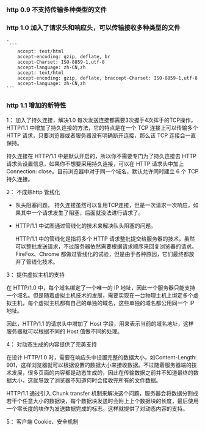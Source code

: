 <!-- https://time.geekbang.org/column/article/147501 -->
### http 0.9 不支持传输多种类型的文件
### http 1.0 加入了请求头和响应头，可以传输接收多种类型的文件
    -  
     ```
        accept: text/html
        accept-encoding: gzip, deflate, br
        accept-Charset: ISO-8859-1,utf-8
        accept-language: zh-CN,zh
        accept: text/html
        accept-encoding: gzip, deflate, braccept-Charset: ISO-8859-1,utf-8
        accept-language: zh-CN,zh
    ```

### http 1.1 增加的新特性

1： 加入了持久连接，解决1.0 每次发送连接都需要3次握手4次挥手的TCP操作，HTTP/1.1 中增加了持久连接的方法，它的特点是在一个 TCP 连接上可以传输多个 HTTP 请求，只要浏览器或者服务器没有明确断开连接，那么该 TCP 连接会一直保持。

持久连接在 HTTP/1.1 中是默认开启的，所以你不需要专门为了持久连接去 HTTP 请求头设置信息，如果你不想要采用持久连接，可以在 HTTP 请求头中加上Connection: close。目前浏览器中对于同一个域名，默认允许同时建立 6 个 TCP 持久连接。

2： 不成熟http 管线化
- 队头阻塞问题， 持久连接虽然可以复用TCP连接，但是一次请求一次响应，如果其中一个请求发生了阻塞，后面就没法进行请求了。

- HTTP/1.1 中试图通过管线化的技术来解决队头阻塞的问题。

    HTTP/1.1 中的管线化是指将多个 HTTP 请求整批提交给服务器的技术，虽然可以整批发送请求，不过服务器依然需要根据请求顺序来回复浏览器的请求。FireFox、Chrome 都做过管线化的试验，但是由于各种原因，它们最终都放弃了管线化技术。
    
3： 提供虚拟主机的支持

在 HTTP/1.0 中，每个域名绑定了一个唯一的 IP 地址，因此一个服务器只能支持一个域名。但是随着虚拟主机技术的发展，需要实现在一台物理主机上绑定多个虚拟主机，每个虚拟主机都有自己的单独的域名，这些单独的域名都公用同一个 IP 地址。

因此，HTTP/1.1 的请求头中增加了 Host 字段，用来表示当前的域名地址，这样服务器就可以根据不同的 Host 值做不同的处理。

4：  对动态生成的内容提供了完美支持

在设计 HTTP/1.0 时，需要在响应头中设置完整的数据大小，如Content-Length: 901，这样浏览器就可以根据设置的数据大小来接收数据。不过随着服务器端的技术发展，很多页面的内容都是动态生成的，因此在传输数据之前并不知道最终的数据大小，这就导致了浏览器不知道何时会接收完所有的文件数据。

HTTP/1.1 通过引入 Chunk transfer 机制来解决这个问题，服务器会将数据分割成若干个任意大小的数据块，每个数据块发送时会附上上个数据块的长度，最后使用一个零长度的块作为发送数据完成的标志。这样就提供了对动态内容的支持。

5： 客户端 Cookie、安全机制


